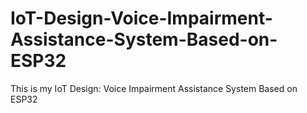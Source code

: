 # IoT-Design-Voice-Impairment-Assistance-System-Based-on-ESP32
This is my IoT Design: Voice Impairment Assistance System Based on ESP32
